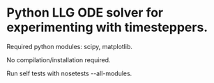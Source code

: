 Python LLG ODE solver for experimenting with timesteppers.
========================================================

Required python modules: scipy, matplotlib.

No compilation/installation required.

Run self tests with
    nosetests --all-modules.
